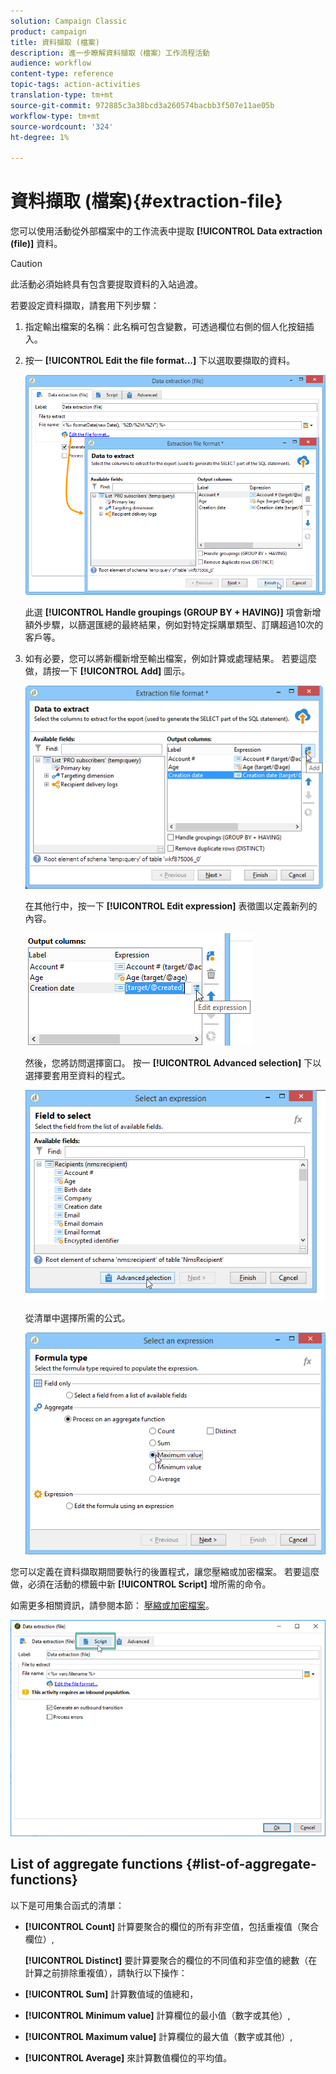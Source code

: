 ```yaml
---
solution: Campaign Classic
product: campaign
title: 資料擷取 (檔案)
description: 進一步瞭解資料擷取（檔案）工作流程活動
audience: workflow
content-type: reference
topic-tags: action-activities
translation-type: tm+mt
source-git-commit: 972885c3a38bcd3a260574bacbb3f507e11ae05b
workflow-type: tm+mt
source-wordcount: '324'
ht-degree: 1%

---
```



# 資料擷取 (檔案){#extraction-file}

您可以使用活動從外部檔案中的工作流表中提取 **[!UICONTROL Data extraction (file)]** 資料。

>[!CAUTION]
>
>此活動必須始終具有包含要提取資料的入站過渡。

若要設定資料擷取，請套用下列步驟：

1. 指定輸出檔案的名稱：此名稱可包含變數，可透過欄位右側的個人化按鈕插入。
1. 按一 **[!UICONTROL Edit the file format...]** 下以選取要擷取的資料。

   ![](assets/s_advuser_extract_file_param.png)

   此選 **[!UICONTROL Handle groupings (GROUP BY + HAVING)]** 項會新增額外步驟，以篩選匯總的最終結果，例如對特定採購單類型、訂購超過10次的客戶等。

1. 如有必要，您可以將新欄新增至輸出檔案，例如計算或處理結果。 若要這麼做，請按一下 **[!UICONTROL Add]** 圖示。

   ![](assets/s_advuser_extract_file_add_col.png)

   在其他行中，按一下 **[!UICONTROL Edit expression]** 表徵圖以定義新列的內容。

   ![](assets/s_advuser_extract_file_add_exp.png)

   然後，您將訪問選擇窗口。 按一 **[!UICONTROL Advanced selection]** 下以選擇要套用至資料的程式。

   ![](assets/s_advuser_extract_file_advanced_selection.png)

   從清單中選擇所需的公式。

   ![](assets/s_advuser_extract_file_agregate_values.png)

您可以定義在資料擷取期間要執行的後置程式，讓您壓縮或加密檔案。 若要這麼做，必須在活動的標籤中新 **[!UICONTROL Script]** 增所需的命令。

如需更多相關資訊，請參閱本節： [壓縮或加密檔案](../../workflow/using/how-to-use-workflow-data.md#zipping-or-encrypting-a-file)。

![](assets/postprocessing_dataextraction.png)

## List of aggregate functions {#list-of-aggregate-functions}

以下是可用集合函式的清單：

* **[!UICONTROL Count]** 計算要聚合的欄位的所有非空值，包括重複值（聚合欄位）,

   **[!UICONTROL Distinct]** 要計算要聚合的欄位的不同值和非空值的總數（在計算之前排除重複值），請執行以下操作：

* **[!UICONTROL Sum]** 計算數值域的值總和，
* **[!UICONTROL Minimum value]** 計算欄位的最小值（數字或其他）,
* **[!UICONTROL Maximum value]** 計算欄位的最大值（數字或其他）,
* **[!UICONTROL Average]** 來計算數值欄位的平均值。

